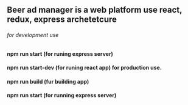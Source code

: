 ## Beer ad manager is a web platform use react, redux, express archetetcure 
###### for development use 
#### npm run start (for runing express server) 
#### npm run start-dev (for runing react app) for production use. 
#### npm run build (fur building app) 
#### npm run start (for running express server)
